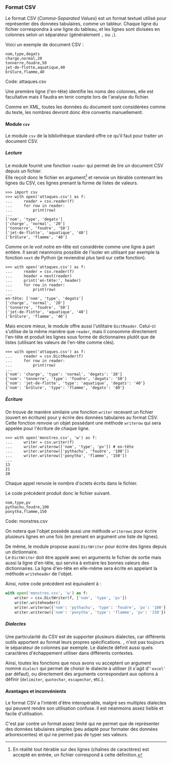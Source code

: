 ### Format CSV

Le format CSV (*Comma-Separated Values*) est un format textuel utilisé pour représenter des données tabulaires, comme un tableur.
Chaque ligne du fichier correspondra à une ligne du tableau, et les lignes sont divisées en colonnes selon un séparateur (généralement `,` ou `;`).

Voici un exemple de document CSV :

```csv
nom,type,degats
charge,normal,20
tonnerre,foudre,50
jet-de-flotte,aquatique,40
brûlure,flamme,40
```
Code: attaques.csv

Une première ligne (l'en-tête) identifie les noms des colonnes, elle est facultative mais il faudra en tenir compte lors de l'analyse du fichier.

Comme en XML, toutes les données du document sont considérées comme du texte, les nombres devront donc être convertis manuellement.

#### Module `csv`

Le module `csv` de la bibliothèque standard offre ce qu'il faut pour traiter un document CSV.

##### Lecture

Le module fournit une fonction `reader` qui permet de lire un document CSV depuis un fichier.  
Elle reçoit donc le fichier en argument[^reader_argument] et renvoie un itérable contenant les lignes du CSV, ces lignes prenant la forme de listes de valeurs.

[^reader_argument]: En réalité tout itérable sur des lignes (chaînes de caractères) est accepté en entrée, un fichier correspond à cette définition.

```pycon
>>> import csv
>>> with open('attaques.csv') as f:
...     reader = csv.reader(f)
...     for row in reader:
...         print(row)
...
['nom', 'type', 'degats']
['charge', 'normal', '20']
['tonnerre', 'foudre', '50']
['jet-de-flotte', 'aquatique', '40']
['brûlure', 'flamme', '40']
```

Comme on le voit notre en-tête est considérée comme une ligne à part entière.
Il serait néanmoins possible de l'isoler en utilisant par exemple la fonction `next` de Python (je reviendrai plus tard sur cette fonction).

```pycon
>>> with open('attaques.csv') as f:
...     reader = csv.reader(f)
...     header = next(reader)
...     print('en-tête:', header)
...     for row in reader:
...         print(row)
...
en-tête: ['nom', 'type', 'degats']
['charge', 'normal', '20']
['tonnerre', 'foudre', '50']
['jet-de-flotte', 'aquatique', '40']
['brûlure', 'flamme', '40']
```

Mais encore mieux, le module offre aussi l'utilitaire `DictReader`.
Celui-ci s'utilise de la même manière que `reader`, mais il consomme directement l'en-tête et produit les lignes sous forme de dictionnaires plutôt que de listes (utilisant les valeurs de l'en-tête comme clés).

```pycon
>>> with open('attaques.csv') as f:
...     reader = csv.DictReader(f)
...     for row in reader:
...         print(row)
... 
{'nom': 'charge', 'type': 'normal', 'degats': '20'}
{'nom': 'tonnerre', 'type': 'foudre', 'degats': '50'}
{'nom': 'jet-de-flotte', 'type': 'aquatique', 'degats': '40'}
{'nom': 'brûlure', 'type': 'flamme', 'degats': '40'}
```

##### Écriture

On trouve de manière similaire une fonction `writer` recevant un fichier (ouvert en écriture) pour y écrire des données tabulaires au format CSV.
Cette fonction renvoie un objet possédant une méthode `writerow` qui sera appelée pour l'écriture de chaque ligne.

```pycon
>>> with open('monstres.csv', 'w') as f:
...     writer = csv.writer(f)
...     writer.writerow(['nom', 'type', 'pv']) # en-tête
...     writer.writerow(['pythachu', 'foudre', '100'])
...     writer.writerow(['ponytha', 'flamme', '150'])
... 
13
21
20
```

Chaque appel renvoie le nombre d'octets écrits dans le fichier.

Le code précédent produit donc le fichier suivant.

```csv
nom,type,pv
pythachu,foudre,100
ponytha,flamme,150
```
Code: monstres.csv

On notera que l'objet possède aussi une méthode `writerows` pour écrire plusieurs lignes en une fois (en prenant en argument une liste de lignes).

De même, le module propose aussi `DictWriter` pour écrire des lignes depuis un dictionnaire.  
Le `DictWriter` doit être appelé avec en arguments le fichier de sortie mais aussi la ligne d'en-tête, qui servira à extraire les bonnes valeurs des dictionnaires.
La ligne d'en-tête en elle-même sera écrite en appelant la méthode `writeheader` de l'objet.

Ainsi, notre code précédent est équivalent à :

```python
with open('monstres.csv', 'w') as f:
    writer = csv.DictWriter(f, ['nom', 'type', 'pv'])
    writer.writeheader()
    writer.writerow({'nom': 'pythachu', 'type': 'foudre', 'pv': '100'})
    writer.writerow({'nom': 'ponytha', 'type': 'flamme', 'pv': '150'})
```

##### Dialectes

Une particularité du CSV est de supporter plusieurs dialectes, car différents outils apportent au format leurs propres spécifications.
`,` n'est pas toujours le séparateur de colonnes par exemple.
Le dialecte définit aussi quels caractères d'échappement utiliser dans différents contextes.

Ainsi, toutes les fonctions que nous avons vu acceptent un argument nommé `dialect` qui permet de choisir le dialecte à utiliser (il s'agit d'`'excel'` par défaut), ou directement des arguments correspondant aux options à définir (`delimiter`, `quotechar`, `escapechar`, etc.).

#### Avantages et inconvénients

Le format CSV a l'intérêt d'être interopérable, malgré ses multiples dialectes qui peuvent rendre son utilisation confuse.
Il est néanmoins assez lisible et facile d'utilisation.

C'est par contre un format assez limité qui ne permet que de représenter des données tabulaires simples (peu adapté pour formater des données arborescentes) et qui ne permet pas de typer ses valeurs.
